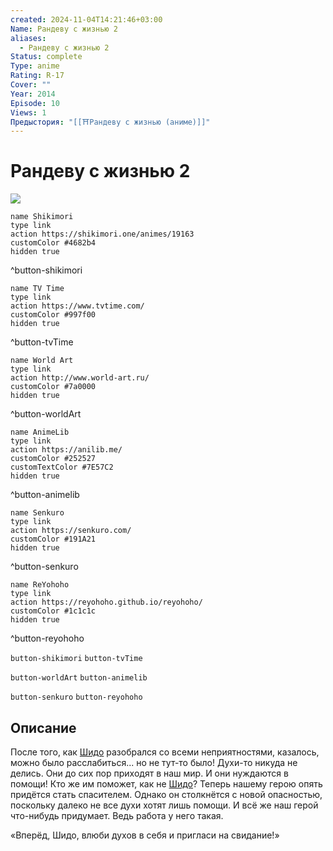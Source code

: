 ```yaml
---
created: 2024-11-04T14:21:46+03:00
Name: Рандеву с жизнью 2
aliases:
  - Рандеву с жизнью 2
Status: complete
Type: anime
Rating: R-17
Cover: ""
Year: 2014
Episode: 10
Views: 1
Предыстория: "[[⛩️Рандеву с жизнью (аниме)]]"
---
```


# Рандеву с жизнью 2

![](https://nyaa.shikimori.one/uploads/poster/animes/19163/54642001f8e9d50ec9fd65de41a8ddd0.jpeg)

```button
name Shikimori
type link
action https://shikimori.one/animes/19163
customColor #4682b4
hidden true
```
^button-shikimori

```button
name TV Time
type link
action https://www.tvtime.com/
customColor #997f00
hidden true
```
^button-tvTime

```button
name World Art
type link
action http://www.world-art.ru/
customColor #7a0000
hidden true
```
^button-worldArt

```button
name AnimeLib
type link
action https://anilib.me/
customColor #252527
customTextColor #7E57C2
hidden true
```
^button-animelib

```button
name Senkuro
type link
action https://senkuro.com/
customColor #191A21
hidden true
```
^button-senkuro

```button
name ReYohoho
type link
action https://reyohoho.github.io/reyohoho/
customColor #1c1c1c
hidden true
```
^button-reyohoho

`button-shikimori` `button-tvTime`

`button-worldArt` `button-animelib`

`button-senkuro` `button-reyohoho`

## Описание

После того, как [Шидо](https://shikimori.one/characters/65257-shidou-itsuka) разобрался со всеми неприятностями, казалось, можно было расслабиться... но не тут-то было! Духи-то никуда не делись. Они до сих пор приходят в наш мир. И они нуждаются в помощи! Кто же им поможет, как не [Шидо](https://shikimori.one/characters/65257-shidou-itsuka)? Теперь нашему герою опять придётся стать спасителем. Однако он столкнётся с новой опасностью, поскольку далеко не все духи хотят лишь помощи. И всё же наш герой что-нибудь придумает. Ведь работа у него такая.

«Вперёд, Шидо, влюби духов в себя и пригласи на свидание!»
